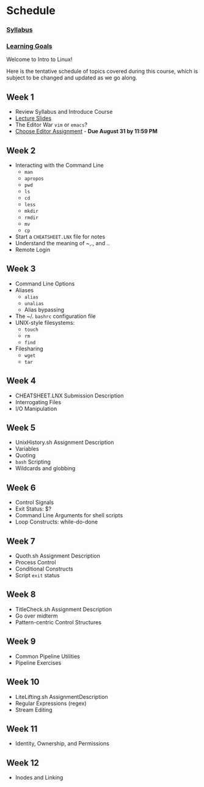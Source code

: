 
# Schedule

### [Syllabus](https://kellyn-larson.github.io/csci-274-syllabus.pdf)       
### [Learning Goals](https://kellyn-larson.github.io/learning-goals.txt)

Welcome to Intro to Linux! 

Here is the tentative schedule of topics covered during this course, which is subject to be changed and updated as we go along. 

## Week 1 

- Review Syllabus and Introduce Course
- [Lecture Slides](https://kellyn-larson.github.io/01_lecture1.pdf)
- The Editor War `vim` or `emacs`?
- [Choose Editor Assignment](https://kellyn-larson.github.io/chooseEditor.txt) - **Due August 31 by 11:59 PM**

## Week 2 
- Interacting with the Command Line
   * `man`
   * `apropos`
   * `pwd`
   * `ls`
   * `cd`
   * `less`
   * `mkdir`
   * `rmdir`
   * `mv`
   * `cp`
- Start a `CHEATSHEET.LNX` file for notes
- Understand the meaning of ~,., and ..
- Remote Login

## Week 3 
- Command Line Options 
- Aliases
   * `alias`
   * `unalias`
   * Alias bypassing
- The ~/. `bashrc` configuration file
- UNIX-style filesystems:
   * `touch`
   * `rm`
   * `find`
- Filesharing
   * `wget`
   * `tar`
 
 ## Week 4 
 - CHEATSHEET.LNX Submission Description
 - Interrogating Files 
 - I/O Manipulation 
 
 ## Week 5 
 - UnixHistory.sh Assignment Description
 - Variables 
 - Quoting
 - `bash` Scripting 
 - Wildcards and globbing 
 
 ## Week 6 
 - Control Signals 
 - Exit Status: $?
 - Command Line Arguments for shell scripts
 - Loop Constructs: while-do-done
 
 ## Week 7 
 - Quoth.sh Assignment Description 
 - Process Control 
 - Conditional Constructs 
 - Script `exit` status 
 
 ## Week 8 
 - TitleCheck.sh Assignment Description
 - Go over midterm 
 - Pattern-centric Control Structures
 
 ## Week 9 
 - Common Pipeline Utilities 
 - Pipeline Exercises 
 
 ## Week 10 
 - LiteLifting.sh AssignmentDescription 
 - Regular Expressions (regex) 
 - Stream Editing 
 
 ## Week 11  
 - Identity, Ownership, and Permissions
 
 ## Week 12 
 - Inodes and Linking 
